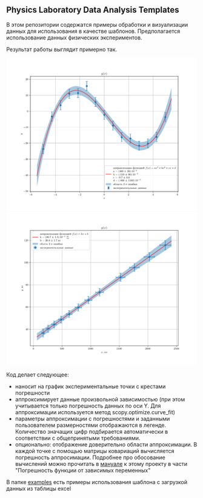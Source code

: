 Physics Laboratory Data Analysis Templates
---
В этом репозитории содержатся примеры обработки и визуализации данных
для использования в качестве шаблонов. Предполагается использование данных физических экспериментов.

Результат работы выглядит примерно так.

![пример](examples/img/v1example2.png)
![пример2](examples/img/v1example.png)

Код делает следующее:
- наносит на график экспериментальные точки с крестами погрешности
- аппроксимирует данные произвольной зависимостью (при этом учитывается только погрешность данных по оси Y. Для аппроксимации
используется метод scopy.optimize.curve_fit)
- параметры аппроксимации с погрешностями и заданными пользователем размерностями отображаются в легенде. Количество 
значащих цифр подбирается автоматически в соответствии с общепринятыми требованиями.
- опционально: отображение доверительно области аппроксимации. В каждой точке с помощью матрицы ковариаций вычисляется
погрешность аппросимации. Подробнее про обосование вычислений можно прочитать в [мануале](manual/main.pdf) к этому 
проекту в части "Погрешность функции от зависимых переменных"

В папке [examples](examples) есть примеры использования шаблона с загрузкой данных из таблицы excel

[//]: # (![alt text]&#40;https://github.com/Hacker1337/LabDataTemplates/blob/master/examples/img/облась_ошибки_линейная.png?raw=true&#41;)

